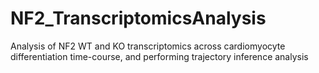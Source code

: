 # NF2_TranscriptomicsAnalysis
Analysis of NF2 WT and KO transcriptomics across cardiomyocyte differentiation time-course, and performing trajectory inference analysis
